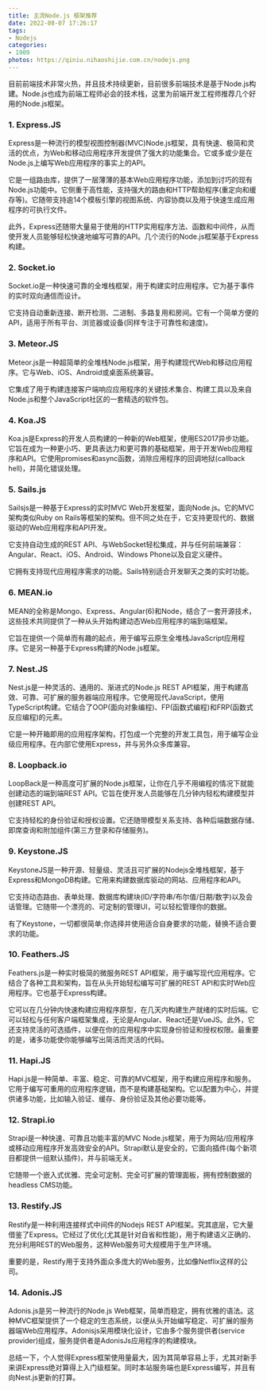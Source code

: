```yaml
---
title: 主流Node.js 框架推荐
date: 2022-08-07 17:26:17
tags:
- Nodejs
categories:
- 1909
photos: https://qiniu.nihaoshijie.com.cn/nodejs.png
---
```


目前前端技术非常火热，并且技术持续更新，目前很多前端技术是基于Node.js构建。Node.js也成为前端工程师必会的技术栈，这里为前端开发工程师推荐几个好用的Node.js框架。

<!--more-->

### 1. Express.JS

Express是一种流行的模型视图控制器(MVC)Node.js框架，具有快速、极简和灵活的优点，为Web和移动应用程序开发提供了强大的功能集合。它或多或少是在Node.js上编写Web应用程序的事实上的API。

它是一组路由库，提供了一层薄薄的基本Web应用程序功能，添加到讨巧的现有Node.js功能中。它侧重于高性能，支持强大的路由和HTTP帮助程序(重定向和缓存等)。它随带支持逾14个模板引擎的视图系统、内容协商以及用于快速生成应用程序的可执行文件。

此外，Express还随带大量易于使用的HTTP实用程序方法、函数和中间件，从而使开发人员能够轻松快速地编写可靠的API。几个流行的Node.js框架基于Express构建。

### 2. Socket.io

Socket.io是一种快速可靠的全堆栈框架，用于构建实时应用程序。它为基于事件的实时双向通信而设计。

它支持自动重新连接、断开检测、二进制、多路复用和房间。它有一个简单方便的API，适用于所有平台、浏览器或设备(同样专注于可靠性和速度)。

### 3. Meteor.JS

Meteor.js是一种超简单的全堆栈Node.js框架，用于构建现代Web和移动应用程序。它与Web、iOS、Android或桌面系统兼容。

它集成了用于构建连接客户端响应应用程序的关键技术集合、构建工具以及来自Node.js和整个JavaScript社区的一套精选的软件包。

### 4. Koa.JS

Koa.js是Express的开发人员构建的一种新的Web框架，使用ES2017异步功能。它旨在成为一种更小巧、更具表达力和更可靠的基础框架，用于开发Web应用程序和API。它使用promises和async函数，消除应用程序的回调地狱(callback hell)，并简化错误处理。

### 5. Sails.js

Sailsjs是一种基于Express的实时MVC Web开发框架，面向Node.js。它的MVC架构类似Ruby on Rails等框架的架构。但不同之处在于，它支持更现代的、数据驱动的Web应用程序和API开发。

它支持自动生成的REST API、与WebSocket轻松集成，并与任何前端兼容：Angular、React、iOS、Android、Windows Phone以及自定义硬件。

它拥有支持现代应用程序需求的功能。Sails特别适合开发聊天之类的实时功能。

### 6. MEAN.io

MEAN的全称是Mongo、Express、Angular(6)和Node，结合了一套开源技术，这些技术共同提供了一种从头开始构建动态Web应用程序的端到端框架。

它旨在提供一个简单而有趣的起点，用于编写云原生全堆栈JavaScript应用程序。它是另一种基于Express构建的Node.js框架。

### 7. Nest.JS

Nest.js是一种灵活的、通用的、渐进式的Node.js REST API框架，用于构建高效、可靠、可扩展的服务器端应用程序。它使用现代JavaScript，使用TypeScript构建。它结合了OOP(面向对象编程)、FP(函数式编程)和FRP(函数式反应编程)的元素。

它是一种开箱即用的应用程序架构，打包成一个完整的开发工具包，用于编写企业级应用程序。在内部它使用Express，并与另外众多库兼容。

### 8. Loopback.io

LoopBack是一种高度可扩展的Node.js框架，让你在几乎不用编程的情况下就能创建动态的端到端REST API。它旨在使开发人员能够在几分钟内轻松构建模型并创建REST API。

它支持轻松的身份验证和授权设置。它还随带模型关系支持、各种后端数据存储、即席查询和附加组件(第三方登录和存储服务)。

### 9. Keystone.JS

KeystoneJS是一种开源、轻量级、灵活且可扩展的Nodejs全堆栈框架，基于Express和MongoDB构建。它用来构建数据库驱动的网站、应用程序和API。

它支持动态路由、表单处理、数据库构建块(ID/字符串/布尔值/日期/数字)以及会话管理。它随带一个漂亮的、可定制的管理UI，可以轻松管理你的数据。

有了Keystone，一切都很简单;你选择并使用适合自身要求的功能，替换不适合要求的功能。

### 10. Feathers.JS

Feathers.js是一种实时极简的微服务REST API框架，用于编写现代应用程序。它结合了各种工具和架构，旨在从头开始轻松编写可扩展的REST API和实时Web应用程序。它也基于Express构建。

它可以在几分钟内快速构建应用程序原型，在几天内构建生产就绪的实时后端。它可以轻松与任何客户端框架集成，无论是Angular、React还是VueJS。此外，它还支持灵活的可选插件，以便在你的应用程序中实现身份验证和授权权限。最重要的是，诸多功能使你能够编写出简洁而灵活的代码。

### 11. Hapi.JS

Hapi.js是一种简单、丰富、稳定、可靠的MVC框架，用于构建应用程序和服务。它用于编写可重用的应用程序逻辑，而不是构建基础架构。它以配置为中心，并提供诸多功能，比如输入验证、缓存、身份验证及其他必要功能等。

### 12. Strapi.io

Strapi是一种快速、可靠且功能丰富的MVC Node.js框架，用于为网站/应用程序或移动应用程序开发高效安全的API。Strapi默认是安全的，它面向插件(每个新项目都提供一组默认插件)，并与前端无关。

它随带一个嵌入式优雅、完全可定制、完全可扩展的管理面板，拥有控制数据的headless CMS功能。

### 13. Restify.JS

Restify是一种利用连接样式中间件的Nodejs REST API框架。究其底层，它大量借鉴了Express。它经过了优化(尤其是针对自省和性能)，用于构建语义正确的、充分利用REST的Web服务，这种Web服务可大规模用于生产环境。

重要的是，Restify用于支持外面众多庞大的Web服务，比如像Netflix这样的公司。

### 14. Adonis.JS

Adonis.js是另一种流行的Node.js Web框架，简单而稳定，拥有优雅的语法。这种MVC框架提供了一个稳定的生态系统，以便从头开始编写稳定、可扩展的服务器端Web应用程序。Adonisjs采用模块化设计，它由多个服务提供者(service provider)组成，服务提供者是AdonisJs应用程序的构建模块。

总结一下，个人觉得Express框架使用量最大，因为其简单容易上手，尤其对新手来讲Express绝对算得上入门级框架。同时本站服务端也是Express编写，并且有向Nest.js更新的打算。